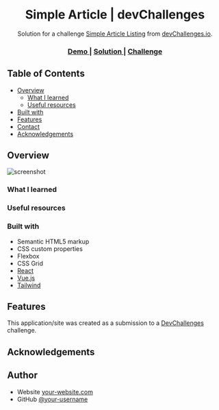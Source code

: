 <!-- Please update value in the {}  -->

<h1 align="center">Simple Article | devChallenges</h1>

<div align="center">
   Solution for a challenge <a href="https://devchallenges.io/challenge/simple-article-listing" target="_blank">Simple Article Listing</a> from <a href="http://devchallenges.io" target="_blank">devChallenges.io</a>.
</div>

<div align="center">
  <h3>
    <a href="https://simple-article-listing-two.vercel.app/}">
      Demo
    </a>
    <span> | </span>
    <a href="https://github.com/dc-code-creations/simple-article-listing/tree/main">
      Solution
    </a>
    <span> | </span>
    <a href="https://devchallenges.io/challenge/simple-article-listing">
      Challenge
    </a>
  </h3>
</div>

<!-- TABLE OF CONTENTS -->

## Table of Contents

- [Overview](#overview)
  - [What I learned](#what-i-learned)
  - [Useful resources](#useful-resources)
- [Built with](#built-with)
- [Features](#features)
- [Contact](#contact)
- [Acknowledgements](#acknowledgements)

<!-- OVERVIEW -->

## Overview

![screenshot](https://user-images.githubusercontent.com/16707738/92399059-5716eb00-f132-11ea-8b14-bcacdc8ec97b.png)

<!-- 
Introduce your projects by taking a screenshot or a gif. Try to tell visitors a story about your project by answering:

- What have you learned/improved?
- Your wisdom? :)

What I did:
- started by creating mobile version first, then worked my 
  way up to larger sizes; found color coding the size I'm working with helps me keep track of which size I'm affecting
- learn how to use an svg as a horizontal rule/separator
- decided it's best to use bootstrap breakpoints for screen sizes as a starting point since my natural breakpoints ended up being pretty close to those breakpoints anyway
- reminder: font sizes are affected by the element's base font size when using rem, so the assigned font size for an ```<h1>``` might be the same as the one for an ```<h3>```, but their physical sizes will be different
- I need more practice with media queries just so I don't have to go an remind myself how they work everytime
- set a min-width on the body at the point where the elements start trying to push past the widest element on the page (using a css debugger extensions helps with this; just click the toggle device toolbar button the in inspector to reset the page once you've added the min-width to the body)

Element Misalignment w/ No Min-Width Defined
![screenshot](images/element-misalignment.png)

Element Alignment Correction Via Min-Width Definition
![screenshot](images/element-misalignment-corrected.png)

Toggle Device Toolbar Button in Inspector
![screenshot](images/toggle-device-toolbar-btn.png)

- figure out how to use an svg as a ```<hr>```; these articles seem to be the most recent and therefore up-to-date:
    - https://forum.bootstrapstudio.io/t/create-a-hr-with-an-icon-inside/11669 (works but had to remove the 'width: 30px' in the ::after psuedoclass... and make sure I was pointing to the correct file location; can either choose to apply it to ::before and translate backwards or apply it to ::after and translate forwards)
        - https://www.geeksforgeeks.org/how-to-use-svg-with-before-or-after-pseudo-element/ (this article shows what is physically a happening for each psuedoclass a bit better, so it was easier to visualize this way, but it uses the background image property, which I don't think works unless there is an actual element in the content field, so may work if you add spaces)
    - https://www.sarasoueidan.com/blog/horizontal-rules/#:~:text=The%20best%20way%20to%20get%20the%20full%20flexibility%20of%20an%20SVG%20is%20by%20inlining%20it (this article talks about using an svg as a ```<hr>``` and keeping it accessible using ARIA (Accessibility Rich Internet Applications), but I have not gotten this to work for me yet)
    - https://www.shecodes.io/athena/57595-how-to-change-svg-color-with-css#:~:text=How%20to%20change%20svg%20color%3F (can set the color of an svg via the fill property in the rect element of an svg file image or by using the 'rect' selector and modifying the 'fill' property (seems to only work on svgs defined in the html file itself))
        - https://www.reddit.com/r/css/comments/1chvdbg/how_to_colorstyle_a_background_svg/ (using the svg as a background image makes it a static image when in the browser, so there's no way to style it via it's properties)
        - https://codepen.io/sosuke/pen/Pjoqqp (this seems to be a workaround for the background image color issue (likely is necessary when importing the image via content property, as well), but is more effort than it is worth; if you need to change the color of the svg dynamically, seems best to just make it a physical element in the html file if possible)
        - https://stackoverflow.com/questions/73195948/change-color-fill-of-a-svg-path-when-used-in-the-content-of-a-before-pseudo-el (can literally copy the code from the svg into the -webkit-mask property, give the background property a var() to work with, and then on the element you want to effect, set the variable to the color you want it to be via the style attribute; just make sure to change all the '#' in your color definitions (ex: #D9D9D9) to '%23' (ex: %23D9D9D9) or it won't show up; ex:
          ```css    
            /* CCS File */
              div::before {
                display: inline-block;
                width: 18px;
                height: 18px;
                content: '';
                background: var(--c);
                -webkit-mask: url("data:image/svg+xml;utf8,<svg  xmlns='http://www.w3.org/2000/svg' viewBox='0 0 448 512'><path  d='M350.85 129c25.97 4.67 47.27 18.67 63.92 42 14.65 20.67 24.64 46.67 29.96 78 4.67 28.67 4.32 57.33-1 86-7.99 47.33-23.97 87-47.94 119-28.64 38.67-64.59 58-107.87 58-10.66 0-22.3-3.33-34.96-10-8.66-5.33-18.31-8-28.97-8s-20.3 2.67-28.97 8c-12.66 6.67-24.3 10-34.96 10-43.28 0-79.23-19.33-107.87-58-23.97-32-39.95-71.67-47.94-119-5.32-28.67-5.67-57.33-1-86 5.32-31.33 15.31-57.33 29.96-78 16.65-23.33 37.95-37.33 63.92-42 15.98-2.67 37.95-.33 65.92 7 23.97 6.67 44.28 14.67 60.93 24 16.65-9.33 36.96-17.33 60.93-24 27.98-7.33 49.96-9.67 65.94-7zm-54.94-41c-9.32 8.67-21.65 15-36.96 19-10.66 3.33-22.3 5-34.96 5l-14.98-1c-1.33-9.33-1.33-20 0-32 2.67-24 10.32-42.33 22.97-55 9.32-8.67 21.65-15 36.96-19 10.66-3.33 22.3-5 34.96-5l14.98 1 1 15c0 12.67-1.67 24.33-4.99 35-3.99 15.33-10.31 27.67-18.98 37z'/></svg>") center no-repeat;
              }

            /* HTML File */
              <div style="--c:red;"></div>
              <div style="--c:orange;"></div>
              <div style="--c:yellow;"></div>
              <div style="--c:green;"></div>
              <div style="--c:blue;"></div>
              <div style="--c:indigo;"></div>
              <div style="--c:violet;"></div>
          ```
        this seems to allow you to change the color dynamically since it can now be altered directly via the element)
        - https://codepen.io/noahblon/post/coloring-svgs-in-css-background-images (this article says that there are performance benefits to using SVGs as background images or sprites rather than as inline SVGs while also explaining how to alter the color when used as a background image or a sprite)
        - https://codepen.io/noahblon/pen/PovZva (examples of svg masks being used to better understand what's going on)
    - https://www.smashingmagazine.com/2021/05/accessible-svg-patterns-comparison/ (if you want to enter an svg directly into your html, here are some ways to make it accessible)
    - https://stackoverflow.com/questions/10403138/what-is-the-purpose-of-the-role-attribute-in-html (this article supports the idea of trying to use a regular ```<hr>``` with the svg as the background image due to the sematics and behavior already associated with the ```<hr>```; this element is already semantically appropriate, so we should go ahead and try to use it instead of overriding the behavior of another element)
    - 4 options I found that seem to work
        - for all options, define a class that you will put on the ```<hr>``` that sets the following properties:
            ```css
                position: relative;
                border-top: 0;
                border: 0;
                height: 20px;
                opacity: 1;
            ```
            - all 4 options use these properties
        - option 1: in either ```::before``` or ```::after``` psuedoclass, set the 'content' property to the svg you want to use (will not be able to change color with out a mask in this case), set ```position``` to absolute, set 'left' to 50%, and translate it 50% back to the left

        https://codepen.io/dc-code-creations/pen/EaYGexW

        - option 2: in either ```::before``` or ```::after``` psuedoclass, set the ```display``` to inline-flex or inline-block (doesn't seem to matter which one), ```content``` to an empty string, ```background-image``` to the svg (will not be able to change color with out a mask in this case) with no-repeat and center, ```background-size``` to contain, and both the ```width``` and ```height``` to 100%

        https://codepen.io/dc-code-creations/pen/ogvmVaY

        - option 3: very similar to option 2; in either ```::before``` or ```::after``` psuedoclass, set the ```display``` to inline-flex or inline-block (doesn't seem to matter which one), ```content``` to an empty string, and both the ```width``` and ```height``` to 100%; for ```background```, set it to ```var(--c)``` (this is a function used to insert value of a custom property from elsewhere, whether it is the html or js) and ```-webkit-mask``` to the code for the svg itself; in the html, set the ```style``` attribute on the ```<hr>``` to ```style="--c:#D9D9D9"```

        https://codepen.io/dc-code-creations/pen/XJrOGyJ

        - option 4: in the initially defined class from above (so no psuedo classes necessary), set the ```display``` to inline-flex or inline-block (doesn't seem to matter which one), ```content``` to an empty string, and ```width``` to 100%; set both ```mask``` and ```-webkit-mask``` to import the svg (image is fine) with it set to 'no-repeat' and the ```position``` set to '50% 50%'; set both the ```mask-size``` and the ```-webkit-mask-size``` to 'contain' (make the image stretch to fill the space without warping the image); then create another class to define the color you want the icon to be (color appears as a result of the mask) and add that class to the ```<hr>```

        https://codepen.io/dc-code-creations/pen/ByBMbGV

    - can't really adjust the color for the first 2 options, so color of the icon will need to be written into the SVG image itself; 3rd option works and is dynamic, but hard to adjust if you have multiple ```<hr>``` elements whose colors all need to be changed at the same time
    - I like the 4th option best due to the ability to be able to change the color of multiple ```<hr>``` (that are the same color) by changing the color in the css vs on every individual element; even for ```<hr>``` that need to be a different color, there will still be one place to adjust the color itself as long as it has the correct color class added to its class attribute
- ```width```: sets the size of the element container relative to the size of the parent conatiner, and any adjustments you try to make relative to the container size will be relative to the ELEMENT's container size, not the parent's; translations will be needed for anything
    - ex: setting element ```width: 100%``` makes the element container's width 100% of the PARENT's width, but the container still starts at 0px from the left of the PARENT's left edge; still have to translate the whole element container to get it to be in the center
        - so any justifying content or aligning items sets the elements relative to the size of the ELEMENT's container, not the parent's 
    - I was thinking the element's container always kept track of what 100% was, so even if you made the width of the element container smaller than the parent, you would still be able to reposition the element itself with something like ```justify-content```, but that is not the case

    - Here is when the element width is set to 50%

        ![screenshot](images/element-width-50-percent.png)

    - Here is when the element width is set to 100%

        ![screenshot](images/element-width-100-percent.png)
-->

### What I learned

<!-- Use this section to recap over some of your major learnings while working through this project. Writing these out and providing code samples of areas you want to highlight is a great way to reinforce your own knowledge. -->

### Useful resources

<!--
- [Example resource 1](https://www.example.com) - This helped me for XYZ reason. I really liked this pattern and will use it going forward.
- [Example resource 2](https://www.example.com) - This is an amazing article which helped me finally understand XYZ. I'd recommend it to anyone still learning this concept.
-->

### Built with

<!-- This section should list any major frameworks that you built your project using. Here are a few examples.-->

- Semantic HTML5 markup
- CSS custom properties
- Flexbox
- CSS Grid
- [React](https://reactjs.org/)
- [Vue.js](https://vuejs.org/)
- [Tailwind](https://tailwindcss.com/)

## Features

<!-- List the features of your application or follow the template. Don't share the figma file here :) -->

This application/site was created as a submission to a [DevChallenges](https://devchallenges.io/challenges-dashboard) challenge.

## Acknowledgements

<!-- This section should list any articles or add-ons/plugins that helps you to complete the project. This is optional but it will help you in the future. For exmpale -->

## Author

- Website [your-website.com](https://{your-web-site-link})
- GitHub [@your-username](https://{github.com/your-usermame})
